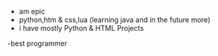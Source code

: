 

- am epic
- python,htm & css,lua (learning java and in the future more)
- i have mostly Python & HTML Projects

-best programmer
